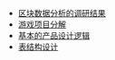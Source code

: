 - [区块数据分析的调研结果](./%E5%8C%BA%E5%9D%97%E6%95%B0%E6%8D%AE%E5%88%86%E6%9E%90%E7%9A%84%E8%B0%83%E7%A0%94%E7%BB%93%E6%9E%9C.md)
- [游戏项目分解](./%E6%B8%B8%E6%88%8F%E9%A1%B9%E7%9B%AE%E5%88%86%E8%A7%A3.md)
- [基本的产品设计逻辑](./%E5%9F%BA%E6%9C%AC%E7%9A%84%E4%BA%A7%E5%93%81%E8%AE%BE%E8%AE%A1%E9%80%BB%E8%BE%91.md)
- [表结构设计](./%E8%A1%A8%E7%BB%93%E6%9E%84%E8%AE%BE%E8%AE%A1.md)
